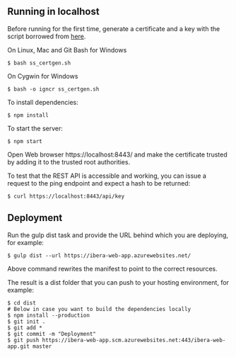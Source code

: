 ## Running in localhost

Before running for the first time, generate a certificate and a key with the script borrowed from [here](https://github.com/OfficeDev/Office-Add-in-Nodejs-ServerAuth/blob/7d125dd2862c629ee10baddffe981e84f0ed3b2d/ss_certgen.sh).

On Linux, Mac and Git Bash for Windows

```
$ bash ss_certgen.sh
```
On Cygwin for Windows

```
$ bash -o igncr ss_certgen.sh
```

To install dependencies:

```
$ npm install
```

To start the server:

```
$ npm start
```

Open Web browser https://localhost:8443/ and make the certificate trusted by adding it to the trusted root authorities.

To test that the REST API is accessible and working, you can issue a request to the ping endpoint and expect a hash to be returned:

``` 
$ curl https://localhost:8443/api/key
```
## Deployment

Run the gulp dist task and provide the URL behind which you are deploying, for example:

```
$ gulp dist --url https://ibera-web-app.azurewebsites.net/
```

Above command rewrites the manifest to point to the correct resources.

The result is a dist folder that you can push to your hosting environment, for example:

```
$ cd dist
# Below in case you want to build the dependencies locally
$ npm install --production
$ git init .
$ git add *
$ git commit -m "Deployment"
$ git push https://ibera-web-app.scm.azurewebsites.net:443/ibera-web-app.git master
```
